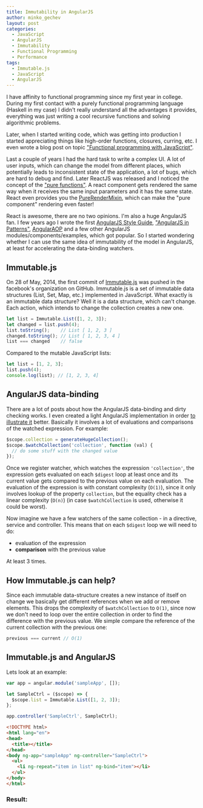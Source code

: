 ```yaml
---
title: Immutability in AngularJS
author: minko_gechev
layout: post
categories:
  - JavaScript
  - AngularJS
  - Immutability
  - Functional Programming
  - Performance
tags:
  - Immutable.js
  - JavaScript
  - AngularJS
---
```


I have affinity to functional programming since my first year in college. During my first contact with a purely functional programming language (Haskell in my case) I didn't really understand all the advantages it provides, everything was just writing a cool recursive functions and solving algorithmic problems.

Later, when I started writing code, which was getting into production I started appreciating things like high-order functions, closures, curring, etc. I even wrote a blog post on topic ["Functional programming with JavaScript"](http://blog.mgechev.com/2013/01/21/functional-programming-with-javascript/).

Last a couple of years I had the hard task to write a complex UI. A lot of user inputs, which can change the model from different places, which potentially leads to inconsistent state of the application, a lot of bugs, which are hard to debug and find. Later ReactJS was released and I noticed the concept of the ["pure functions"](https://en.wikipedia.org/wiki/Pure_function). A react component gets rendered the same way when it receives the same input parameters and it has the same state. React even provides you the [PureRenderMixin](https://facebook.github.io/react/docs/pure-render-mixin.html), which can make the "pure component" rendering even faster!

React is awesome, there are no two opinions. I'm also a huge AngularJS fan. I few years ago I wrote the first [AngularJS Style Guide](https://github.com/mgechev/angularjs-style-guide), ["AngularJS in Patterns"](https://github.com/mgechev/angularjs-in-patterns), [AngularAOP](https://github.com/mgechev/angular-aop) and a few other AngularJS modules/components/examples, which got popular. So I started wondering whether I can use the same idea of immutability of the model in AngularJS, at least for accelerating the data-binding watchers.

## Immutable.js

On 28 of May, 2014, the first commit of [Immutable.js](https://github.com/facebook/immutable-js) was pushed in the facebook's organization on GitHub. Immutable.js is a set of immutable data structures (List, Set, Map, etc.) implemented in JavaScript. What exactly is an immutable data structure? Well it is a data structure, which can't change. Each action, which intends to change the collection creates a new one.

```javascript
let list = Immutable.List([1, 2, 3]);
let changed = list.push(4);
list.toString();    // List [ 1, 2, 3 ]
changed.toString(); // List [ 1, 2, 3, 4 ]
list === changed    // false
```

Compared to the mutable JavaScript lists:

```javascript
let list = [1, 2, 3];
list.push(4);
console.log(list); // [1, 2, 3, 4]
```

## AngularJS data-binding

There are a lot of posts about how the AngularJS data-binding and dirty checking works. I even created a light AngularJS implementation in order [to illustrate it](https://github.com/mgechev/light-angularjs/blob/master/src/Scope.js#L61-L80) better. Basically it involves a lot of evaluations and comparisons of the watched expression. For example:

```javascript
$scope.collection = generateHugeCollection();
$scope.$watchCollection('collection', function (val) {
  // do some stuff with the changed value
});
```

Once we register watcher, which watches the expression `'collection'`, the expression gets evaluated on each `$digest` loop at least once and its current value gets compared to the previous value on each evaluation. The evaluation of the expression is with constant complexity (`O(1)`), since it only involves lookup of the property `collection`, but the equality check has a linear complexity (`O(n)`) (in case `$watchCollection` is used, otherwise it could be worst).

Now imagine we have a few watchers of the same collection - in a directive, service and controller. This means that on each `$digest` loop we will need to do:

- evaluation of the expression
- **comparison** with the previous value

At least 3 times.


## How Immutable.js can help?

Since each immutable data-structure creates a new instance of itself on change we basically get different references when we add or remove elements. This drops the complexity of `$watchCollection` to `O(1)`, since now we don't need to loop over the entire collection in order to find the difference with the previous value. We simple compare the reference of the current collection with the previous one:

```javascript
previous === current // O(1)
```

## Immutable.js and AngularJS

Lets look at an example:

```javascript
var app = angular.module('sampleApp', []);

let SampleCtrl = ($scope) => {
  $scope.list = Immutable.List([1, 2, 3]);
};

app.controller('SampleCtrl', SampleCtrl);
```

```html
<!DOCTYPE html>
<html lang="en">
<head>
  <title></title>
</head>
<body ng-app="sampleApp" ng-controller="SampleCtrl">
  <ul>
    <li ng-repeat="item in list" ng-bind="item"></li>
  </ul>
</body>
</html>
```

### Result:

```
```
